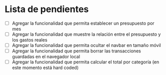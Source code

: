 # Lista de pendientes

- [ ] Agregar la funcionalidad que permita establecer un presupuesto por mes
- [ ] Agregar la funcionalidad que muestre la relación entre el presupuesto y los gastos reales
- [ ] Agregar la funcionalidad que permita ocultar el navbar en tamaño móvil
- [ ] Agregar la funcionalidad que permita borrar las transacciones guardadas en el navegador local
- [ ] Agregar la funcionalidad que permita calcular el total por categoría (en este momento está hard coded)